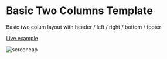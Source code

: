 Basic Two Columns Template 
==========

Basic two colum layout with header / left / right / bottom / footer

[Live example](http://timothycomeau.com/dev/twocolumns/)

![screencap](http://timothycomeau.com/dev/twocolumns/img/two-columns.png)


